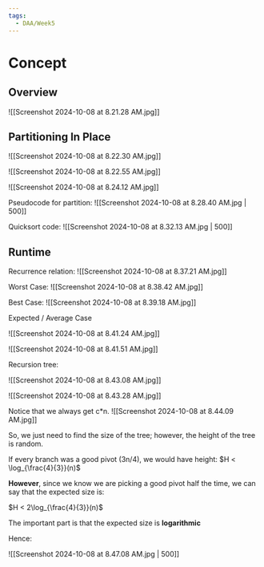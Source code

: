 ```yaml
---
tags:
  - DAA/Week5
---
```

# Concept

## Overview

![[Screenshot 2024-10-08 at 8.21.28 AM.jpg]]

## Partitioning In Place

![[Screenshot 2024-10-08 at 8.22.30 AM.jpg]]

![[Screenshot 2024-10-08 at 8.22.55 AM.jpg]]

![[Screenshot 2024-10-08 at 8.24.12 AM.jpg]]

Pseudocode for partition:
![[Screenshot 2024-10-08 at 8.28.40 AM.jpg | 500]]

Quicksort code:
![[Screenshot 2024-10-08 at 8.32.13 AM.jpg | 500]]

## Runtime

Recurrence relation:
![[Screenshot 2024-10-08 at 8.37.21 AM.jpg]]

Worst Case:
![[Screenshot 2024-10-08 at 8.38.42 AM.jpg]]

Best Case:
![[Screenshot 2024-10-08 at 8.39.18 AM.jpg]]

Expected / Average Case

![[Screenshot 2024-10-08 at 8.41.24 AM.jpg]]

![[Screenshot 2024-10-08 at 8.41.51 AM.jpg]]

Recursion tree:

![[Screenshot 2024-10-08 at 8.43.08 AM.jpg]]

![[Screenshot 2024-10-08 at 8.43.28 AM.jpg]]

Notice that we always get c\*n.
![[Screenshot 2024-10-08 at 8.44.09 AM.jpg]]

So, we just need to find the size of the tree; however, the height of the tree is random.

If every branch was a good pivot (3n/4), we would have height: $H < \log_{\frac{4}{3}}(n)$

**However**, since we know we are picking a good pivot half the time, we can say that the expected size is:

$H < 2\log_{\frac{4}{3}}(n)$

The important part is that the expected size is **logarithmic**

Hence:

![[Screenshot 2024-10-08 at 8.47.08 AM.jpg | 500]]

